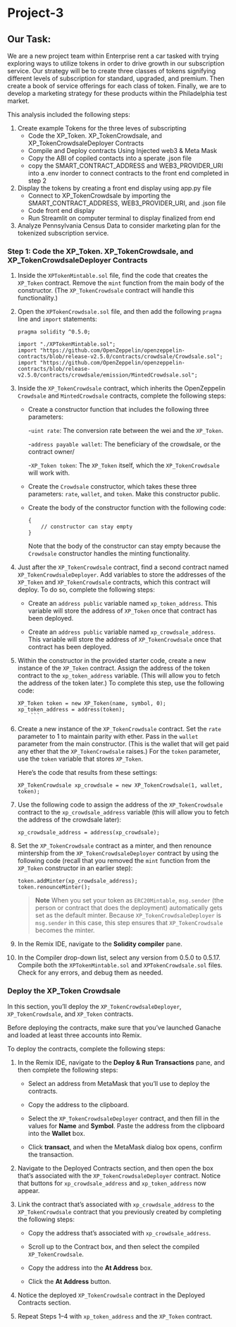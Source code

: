 # Project-3

## Our Task: 

We are a new project team within Enterprise rent a car tasked with trying exploring ways to utilize tokens in order to drive growth in our subscription service. Our strategy will be to create three classes of tokens signifying different levels of subscription for standard, upgraded, and premium. Then create a book of service offerings for each class of token. Finally, we are to develop a marketing strategy for these products within the Philadelphia test market.

This analysis included the following steps:

1. Create example Tokens for the three leves of subscripting 
    * Code the XP_Token. XP_TokenCrowdsale, and XP_TokenCrowdsaleDeployer Contracts
    * Compile and Deploy contracts Using Injected web3 & Meta Mask
    * Copy the ABI of copiled contacts into a sperate .json file 
    * copy the SMART_CONTRACT_ADDRESS and WEB3_PROVIDER_URI into a .env inorder to connect contracts to the front end completed in step 2 
2. Display the tokens by creating a front end display using app.py file 
    * Connect to XP_TokenCrowdsale by importing the SMART_CONTRACT_ADDRESS, WEB3_PROVIDER_URI, and .json file 
    * Code front end display 
    * Run Streamlit on computer terminal to display finalized from end 
4. Analyze Pennsylvania Census Data to consider marketing plan for the tokenized subscription service.


### Step 1: Code the XP_Token. XP_TokenCrowdsale, and XP_TokenCrowdsaleDeployer Contracts

1. Inside the `XPTokenMintable.sol` file, find the code that creates the `XP_Token` contract. Remove the `mint` function from the main body of the constructor. (The `XP_TokenCrowdsale` contract will handle this functionality.)

2. Open the `XPTokenCrowdsale.sol` file, and then add the following `pragma` line and `import` statements:

    ```solidity
    pragma solidity ^0.5.0;

    import "./XPTokenMintable.sol";
    import "https://github.com/OpenZeppelin/openzeppelin-contracts/blob/release-v2.5.0/contracts/crowdsale/Crowdsale.sol";
    import "https://github.com/OpenZeppelin/openzeppelin-contracts/blob/release-v2.5.0/contracts/crowdsale/emission/MintedCrowdsale.sol";
    ```

3. Inside the `XP_TokenCrowdsale` contract, which inherits the OpenZeppelin `Crowdsale` and `MintedCrowdsale` contracts, complete the following steps:

    * Create a constructor function that includes the following three parameters:

      -`uint rate`: The conversion rate between the wei and the `XP_Token`.

      -`address payable wallet`: The beneficiary of the crowdsale, or the contract owner/

      -`XP_Token token`: The `XP_Token` itself, which the `XP_TokenCrowdsale` will work with.

    * Create the `Crowdsale` constructor, which takes these three parameters: `rate`, `wallet`, and `token`. Make this constructor public.

    * Create the body of the constructor function with the following code:

      ```solidity
      {
          // constructor can stay empty
      }
      ```

      Note that the body of the constructor can stay empty because the `Crowdsale` constructor handles the minting functionality.

4. Just after the `XP_TokenCrowdsale` contract, find a second contract named `XP_TokenCrowdsaleDeployer`. Add variables to store the addresses of the `XP_Token` and `XP_TokenCrowdsale` contracts, which this contract will deploy. To do so, complete the following steps:

    * Create an `address public` variable named `xp_token_address`. This variable will store the address of `XP_Token` once that contract has been deployed.

    * Create an `address public` variable named `xp_crowdsale_address`. This variable will store the address of `XP_TokenCrowdsale` once that contract has been deployed.

5.  Within the constructor in the provided starter code, create a new instance of the `XP_Token` contract. Assign the address of the token contract to the `xp_token_address` variable. (This will allow you to fetch the address of the token later.) To complete this step, use the following code: 


    ```solidity
    XP_Token token = new XP_Token(name, symbol, 0);
    xp_token_address = address(token);
        ```

6. Create a new instance of the `XP_TokenCrowdsale` contract. Set the `rate` parameter to 1 to maintain parity with ether.
  Pass in the `wallet` parameter from the main constructor. (This is the wallet that will get paid any ether that the `XP_TokenCrowdsale` raises.) For the `token` parameter, use the `token` variable that stores `XP_Token`.

    Here’s the code that results from these settings:

    ```solidity
    XP_TokenCrowdsale xp_crowdsale = new XP_TokenCrowdsale(1, wallet, token);
    ```

7. Use the following code to assign the address of the `XP_TokenCrowdsale` contract to the `xp_crowdsale_address` variable (this will allow you to fetch the address of the crowdsale later):

     ```solidity
     xp_crowdsale_address = address(xp_crowdsale);
     ```

8. Set the `XP_TokenCrowdsale` contract as a minter, and then renounce mintership from the `XP_TokenCrowdsaleDeployer` contract by using the following code (recall that you removed the `mint` function from the `XP_Token` constructor in an earlier step):

    ```solidity
    token.addMinter(xp_crowdsale_address);
    token.renounceMinter();
    ```

    > **Note** When you set your token as `ERC20Mintable`, `msg.sender` (the person or contract that does the deployment) automatically gets set as the default minter. Because `XP_TokenCrowdsaleDeployer` is `msg.sender` in this case, this step ensures that `XP_TokenCrowdsale` becomes the minter.

9. In the Remix IDE, navigate to the **Solidity compiler** pane.

10. In the Compiler drop-down list, select any version from 0.5.0 to 0.5.17. Compile both the `XPTokenMintable.sol` and `XPTokenCrowdsale.sol` files. Check for any errors, and debug them as needed.

### Deploy the XP_Token Crowdsale

In this section, you’ll deploy the `XP_TokenCrowdsaleDeployer`, `XP_TokenCrowdsale`, and `XP_Token` contracts.

Before deploying the contracts, make sure that you’ve launched Ganache and loaded at least three accounts into Remix.

To deploy the contracts, complete the following steps:

1. In the Remix IDE, navigate to the **Deploy & Run Transactions** pane, and then complete the following steps:

    * Select an address from MetaMask that you’ll use to deploy the contracts.

    * Copy the address to the clipboard.

    * Select the `XP_TokenCrowdsaleDeployer` contract, and then fill in the values for **Name** and **Symbol**. Paste the address from the clipboard into the **Wallet** box.

    * Click **transact**, and when the MetaMask dialog box opens, confirm the transaction.

2. Navigate to the Deployed Contracts section, and then open the box that’s associated with the `XP_TokenCrowdsaleDeployer` contract. Notice that buttons for `xp_crowdsale_address` and `xp_token_address` now appear.

3. Link the contract that’s associated with `xp_crowdsale_address` to the `XP_TokenCrowdsale` contract that you previously created by completing the following steps:

    * Copy the address that’s associated with `xp_crowdsale_address`.

    * Scroll up to the Contract box, and then select the compiled `XP_TokenCrowdsale`.

    * Copy the address into the **At Address** box.

    * Click the **At Address** button.

4. Notice the deployed `XP_TokenCrowdsale` contract in the Deployed Contracts section.

5. Repeat Steps 1&ndash;4 with `xp_token_address` and the `XP_Token` contract.